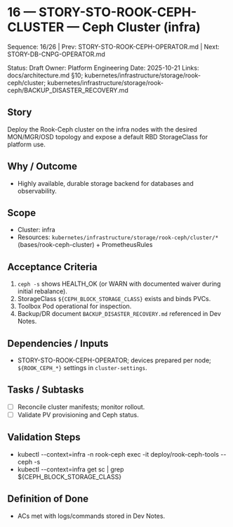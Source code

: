 # 16 — STORY-STO-ROOK-CEPH-CLUSTER — Ceph Cluster (infra)

Sequence: 16/26 | Prev: STORY-STO-ROOK-CEPH-OPERATOR.md | Next: STORY-DB-CNPG-OPERATOR.md

Status: Draft
Owner: Platform Engineering
Date: 2025-10-21
Links: docs/architecture.md §10; kubernetes/infrastructure/storage/rook-ceph/cluster; kubernetes/infrastructure/storage/rook-ceph/BACKUP_DISASTER_RECOVERY.md

## Story
Deploy the Rook-Ceph cluster on the infra nodes with the desired MON/MGR/OSD topology and expose a default RBD StorageClass for platform use.

## Why / Outcome
- Highly available, durable storage backend for databases and observability.

## Scope
- Cluster: infra
- Resources: `kubernetes/infrastructure/storage/rook-ceph/cluster/*` (bases/rook-ceph-cluster) + PrometheusRules

## Acceptance Criteria
1) `ceph -s` shows HEALTH_OK (or WARN with documented waiver during initial rebalance).
2) StorageClass `${CEPH_BLOCK_STORAGE_CLASS}` exists and binds PVCs.
3) Toolbox Pod operational for inspection.
4) Backup/DR document `BACKUP_DISASTER_RECOVERY.md` referenced in Dev Notes.

## Dependencies / Inputs
- STORY-STO-ROOK-CEPH-OPERATOR; devices prepared per node; `${ROOK_CEPH_*}` settings in `cluster-settings`.

## Tasks / Subtasks
- [ ] Reconcile cluster manifests; monitor rollout.
- [ ] Validate PV provisioning and Ceph status.

## Validation Steps
- kubectl --context=infra -n rook-ceph exec -it deploy/rook-ceph-tools -- ceph -s
- kubectl --context=infra get sc | grep ${CEPH_BLOCK_STORAGE_CLASS}

## Definition of Done
- ACs met with logs/commands stored in Dev Notes.
